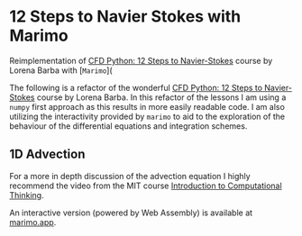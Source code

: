 # 12 Steps to Navier Stokes with Marimo
Reimplementation of [CFD Python: 12 Steps to Navier-Stokes](https://lorenabarba.com/blog/cfd-python-12-steps-to-navier-stokes/) course by Lorena Barba with [`Marimo`](

The following is a refactor of the wonderful [CFD Python: 12 Steps to Navier-Stokes](https://lorenabarba.com/blog/cfd-python-12-steps-to-navier-stokes/) course by Lorena Barba. In this refactor of the lessons I am using a `numpy` first approach as this results in more easily readable code. I am also utilizing the interactivity provided by `marimo` to aid to the exploration of the behaviour of the differential equations and integration schemes.

## 1D Advection 
For a more in depth discussion of the advection equation I highly recommend the video from the MIT course [Introduction to Computational Thinking](https://www.youtube.com/watch?v=Xb-iUwXI78A&t=2063s).

An interactive version (powered by Web Assembly) is available at [marimo.app](https://marimo.io/p/@linear-advection/notebook-puh4gd).
